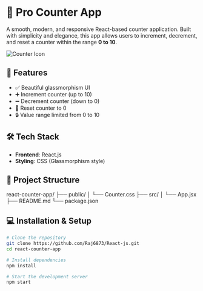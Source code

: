 # 🌟 Pro Counter App

A smooth, modern, and responsive React-based counter application. Built with simplicity and elegance, this app allows users to increment, decrement, and reset a counter within the range **0 to 10**.

![Counter Icon](i)

## 🚀 Features

- ✅ Beautiful glassmorphism UI
- ➕ Increment counter (up to 10)
- ➖ Decrement counter (down to 0)
- 🔄 Reset counter to 0
- 🔒 Value range limited from 0 to 10

## 🛠️ Tech Stack

- **Frontend**: React.js
- **Styling**: CSS (Glassmorphism style)

## 📁 Project Structure

react-counter-app/
├── public/
│ └── Counter.css
├── src/
│ └── App.jsx
├── README.md
└── package.json

## 💻 Installation & Setup

```bash
# Clone the repository
git clone https://github.com/Raj6873/React-js.git
cd react-counter-app

# Install dependencies
npm install

# Start the development server
npm start
